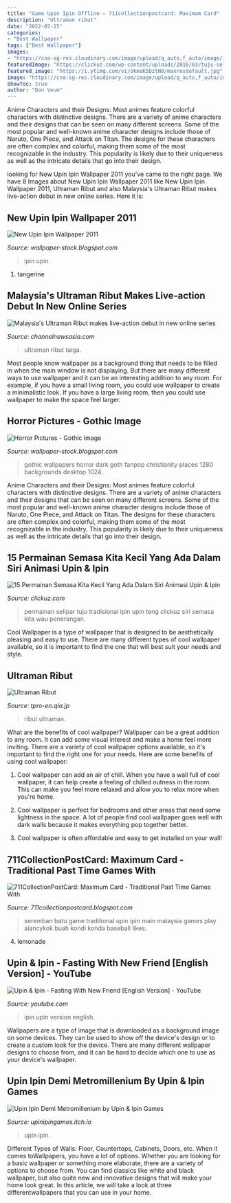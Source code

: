 ```yaml
---
title: "Game Upin Ipin Offline ~ 711collectionpostcard: Maximum Card"
description: "Ultraman ribut"
date: "2022-07-25"
categories:
- "Best Wallpaper"
tags: ["Best Wallpaper"]
images:
- "https://cna-sg-res.cloudinary.com/image/upload/q_auto,f_auto/image/11944978/16x9/991/557/8fb94ad74b8a92dd6e1c4e5acc5eb080/rY/ultraman-ribut-hero.jpg"
featuredImage: "https://clickuz.com/wp-content/uploads/2016/03/tuju-selipar.jpg"
featured_image: "https://i.ytimg.com/vi/okmaK5DztN0/maxresdefault.jpg"
image: "https://cna-sg-res.cloudinary.com/image/upload/q_auto,f_auto/image/11944978/16x9/991/557/8fb94ad74b8a92dd6e1c4e5acc5eb080/rY/ultraman-ribut-hero.jpg"
ShowToc: true
author: "Don Veum"
---
```



Anime Characters and their Designs: Most animes feature colorful characters with distinctive designs.
There are a variety of anime characters and their designs that can be seen on many different screens. Some of the most popular and well-known anime character designs include those of Naruto, One Piece, and Attack on Titan. The designs for these characters are often complex and colorful, making them some of the most recognizable in the industry. This popularity is likely due to their uniqueness as well as the intricate details that go into their design.

	

		
looking for New Upin Ipin Wallpaper 2011 you've came to the right page. We have 8 Images about New Upin Ipin Wallpaper 2011 like New Upin Ipin Wallpaper 2011, Ultraman Ribut and also Malaysia&#039;s Ultraman Ribut makes live-action debut in new online series. Here it is:
		
    
## New Upin Ipin Wallpaper 2011

<img loading=lazy src="http://1.bp.blogspot.com/-ykhNiH9TAmw/TgbGe-wbXbI/AAAAAAAAFmU/XkZndhkJhSA/s1600/upin+ipin+7.jpg" onerror="this.onerror=null;this.src='https://tse3.mm.bing.net/th?id=OIP.n9CSTJSsugF_EHfT9oa56gHaFj&amp;pid=15.1';" alt="New Upin Ipin Wallpaper 2011">

_Source: wallpaper-stock.blogspot.com_

>ipin upin. 

	

1. tangerine 

    
## Malaysia&#039;s Ultraman Ribut Makes Live-action Debut In New Online Series

<img loading=lazy src="https://cna-sg-res.cloudinary.com/image/upload/q_auto,f_auto/image/11944978/16x9/991/557/8fb94ad74b8a92dd6e1c4e5acc5eb080/rY/ultraman-ribut-hero.jpg" onerror="this.onerror=null;this.src='https://tse2.mm.bing.net/th?id=OIP.capgLi4ddxZiNkjgCwQdAQHaEK&amp;pid=15.1';" alt="Malaysia&#039;s Ultraman Ribut makes live-action debut in new online series">

_Source: channelnewsasia.com_

>ultraman ribut taiga. 

	

Most people know wallpaper as a background thing that needs to be filled in when the main window is not displaying. But there are many different ways to use wallpaper and it can be an interesting addition to any room. For example, if you have a small living room, you could use wallpaper to create a minimalistic look. If you have a large living room, then you could use wallpaper to make the space feel larger.

    
## Horror Pictures - Gothic Image

<img loading=lazy src="https://1.bp.blogspot.com/-4RkUBW7GKhs/TiU6FOGrw0I/AAAAAAAAGVY/ji0EekqOqm0/s1600/horror-pictures-gothic-10.jpg" onerror="this.onerror=null;this.src='https://tse2.mm.bing.net/th?id=OIP.TrkjlHVh032dR6lD_FcXPQHaF7&amp;pid=15.1';" alt="Horror Pictures - Gothic Image">

_Source: wallpaper-stock.blogspot.com_

>gothic wallpapers horror dark goth fanpop christianity places 1280 backgrounds desktop 1024. 

	

Anime Characters and their Designs: Most animes feature colorful characters with distinctive designs.
There are a variety of anime characters and their designs that can be seen on many different screens. Some of the most popular and well-known anime character designs include those of Naruto, One Piece, and Attack on Titan. The designs for these characters are often complex and colorful, making them some of the most recognizable in the industry. This popularity is likely due to their uniqueness as well as the intricate details that go into their design.

    
## 15 Permainan Semasa Kita Kecil Yang Ada Dalam Siri Animasi Upin &amp; Ipin

<img loading=lazy src="https://clickuz.com/wp-content/uploads/2016/03/tuju-selipar.jpg" onerror="this.onerror=null;this.src='https://tse4.mm.bing.net/th?id=OIP.J5Ryt8xb5ONCAXW7xSQssQHaF7&amp;pid=15.1';" alt="15 Permainan Semasa Kita Kecil Yang Ada Dalam Siri Animasi Upin &amp; Ipin">

_Source: clickuz.com_

>permainan selipar tuju tradisional ipin upin teng clickuz siri semasa kita wau penerangan. 

	

Cool Wallpaper is a type of wallpaper that is designed to be aesthetically pleasing and easy to use. There are many different types of cool wallpaper available, so it is important to find the one that will best suit your needs and style.

    
## Ultraman Ribut

<img loading=lazy src="http://tpro-en.qia.jp/wp-content/uploads/2020/02/UltramanRibut_08.png" onerror="this.onerror=null;this.src='https://tse2.mm.bing.net/th?id=OIP.UxLAvN_n-oTYcG3gXcve2wHaFj&amp;pid=15.1';" alt="Ultraman Ribut">

_Source: tpro-en.qia.jp_

>ribut ultraman. 

	

What are the benefits of cool wallpaper?
Wallpaper can be a great addition to any room. It can add some visual interest and make a home feel more inviting. There are a variety of cool wallpaper options available, so it's important to find the right one for your needs. Here are some benefits of using cool wallpaper: 
1. Cool wallpaper can add an air of chill. When you have a wall full of cool wallpaper, it can help create a feeling of chilled outness in the room. This can make you feel more relaxed and allow you to relax more when you're home. 

2. Cool wallpaper is perfect for bedrooms and other areas that need some lightness in the space. A lot of people find cool wallpaper goes well with dark walls because it makes everything pop together better. 

3. Cool wallpaper is often affordable and easy to get installed on your wall!

    
## 711CollectionPostCard: Maximum Card - Traditional Past Time Games With

<img loading=lazy src="http://4.bp.blogspot.com/-2_WV_UGvbkE/TWJ2pbBTtFI/AAAAAAAACc8/q4H-WqlYSL4/s1600/2011-02-21+-+Batu+Seremban.jpg" onerror="this.onerror=null;this.src='https://tse1.mm.bing.net/th?id=OIP.t9u2ntxq4RyDx2BiLJIOVgHaFP&amp;pid=15.1';" alt="711CollectionPostCard: Maximum Card - Traditional Past Time Games With">

_Source: 711collectionpostcard.blogspot.com_

>seremban batu game traditional upin ipin main malaysia games play alancykok buah kondi konda baseball likes. 

	

4. lemonade 

    
## Upin &amp; Ipin - Fasting With New Friend [English Version] - YouTube

<img loading=lazy src="https://i.ytimg.com/vi/okmaK5DztN0/maxresdefault.jpg" onerror="this.onerror=null;this.src='https://tse2.mm.bing.net/th?id=OIP.GqdBzppWkvxmyiHGgg8tcgHaEK&amp;pid=15.1';" alt="Upin &amp; Ipin - Fasting With New Friend [English Version] - YouTube">

_Source: youtube.com_

>ipin upin version english. 

	

Wallpapers are a type of image that is downloaded as a background image on some devices. They can be used to show off the device's design or to create a custom look for the device. There are many different wallpaper designs to choose from, and it can be hard to decide which one to use as your device's wallpaper.

    
## Upin Ipin Demi Metromillenium By Upin &amp; Ipin Games

<img loading=lazy src="https://img.itch.zone/aW1hZ2UvMTA3NTQ0LzQ5ODkyOS5qcGc=/508x254%23mb/5BWAGy.jpg" onerror="this.onerror=null;this.src='https://tse3.mm.bing.net/th?id=OIP.Cm_p_HqvS-1gYz-9mO1pOgHaDt&amp;pid=15.1';" alt="Upin Ipin Demi Metromillenium by Upin &amp; Ipin Games">

_Source: upinipingames.itch.io_

>upin ipin. 

	

Different Types of Walls: Floor, Countertops, Cabinets, Doors, etc.
When it comes toWallpapers, you have a lot of options. Whether you are looking for a basic wallpaper or something more elaborate, there are a variety of options to choose from. You can find classics like white and black wallpaper, but also quite new and innovative designs that will make your home look great. In this article, we will take a look at three differentwallpapers that you can use in your home.

